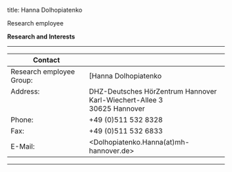 title: Hanna Dolhopiatenko




Research employee	



**Research and Interests**



---

| Contact                 |                            |
| ------------------------|--------------------------- |
| Research employee Group:<br>          | [Hanna Dolhopiatenko |
| Address: <br><br><br>   | DHZ-Deutsches HörZentrum Hannover<br> Karl-Wiechert-Allee 3 <br> 30625 Hannover |
| Phone:                  | +49 (0)511 532 8328 |
| Fax:                    | +49 (0)511 532 6833 |
| E-Mail:                 |<Dolhopiatenko.Hanna(at)mh-hannover.de>|

---
    


